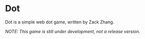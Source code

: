 # Dot

Dot is a simple web dot game, written by Zack Zhang.

*NOTE: This game is still under development, not a release version.*